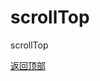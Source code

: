 # scrollTop
scrollTop
 <body>
	<div id="toTop">
		<a href="#">返回顶部</a>
	</div>
  <script>
    document.addEventListener('scroll',
      function(){
        var scrollTop=document.body.scrollTop;
        document.getElementById("toTop")
                .style.display=
                  scrollTop>500?"block":"none";
      }
    );
	</script>
 </body>
